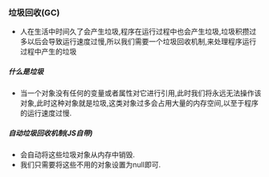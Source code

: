 ### 垃圾回收(GC)
- 人在生活中时间久了会产生垃圾,程序在运行过程中也会产生垃圾,垃圾积攒过多以后会导致运行速度过慢,所以我们需要一个垃圾回收机制,来处理程序运行过程中产生的垃圾

##### 什么是垃圾
- 当一个对象没有任何的变量或者属性对它进行引用,此时我们将永远无法操作该对象,此时这种对象就是垃圾,这类对象过多会占用大量的内存空间,以至于程序的运行速度过慢.

##### 自动垃圾回收机制(JS自带)
- 会自动将这些垃圾对象从内存中销毁.
- 我们只需要将这些不用的对象设置为null即可.
